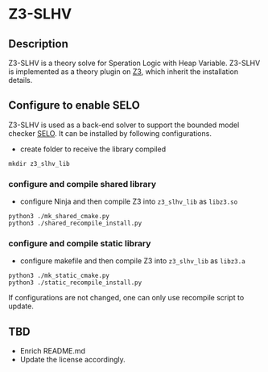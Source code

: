 # Z3-SLHV
## Description
Z3-SLHV is a theory solve for Speration Logic with Heap Variable.
Z3-SLHV is implemented as a theory plugin on [Z3](https://github.com/Z3Prover/z3/), which inherit the installation details.

## Configure to enable SELO
Z3-SLHV is used as a back-end solver to support the bounded model checker [SELO](anonymous.4open.science/r/SELO).
It can be installed by following configurations.
- create folder to receive the  library compiled
```
mkdir z3_slhv_lib
```
### configure and compile shared library
- configure Ninja and then compile Z3 into ```z3_slhv_lib``` as ```libz3.so```
```
python3 ./mk_shared_cmake.py
python3 ./shared_recompile_install.py
```
### configure and compile static library
- configure makefile and then compile Z3 into ```z3_slhv_lib``` as ```libz3.a```
```
python3 ./mk_static_cmake.py
python3 ./static_recompile_install.py
```

If configurations are not changed, one can only use recompile script to update.
## TBD
- Enrich README.md
- Update the license accordingly.





